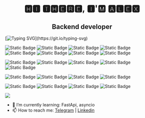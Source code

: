 <h1 align="center">🅷🅸 🆃🅷🅴🆁🅴, 🅸'🅼 🅰🅻🅴🆇</h1>
<h2 align="center">Backend developer</h2>

[![Typing SVG](https://readme-typing-svg.herokuapp.com?color=%2300A550&lines=My+basic+technology+stack:)](https://git.io/typing-svg)

![Static Badge](https://img.shields.io/badge/Python-0000FF)
![Static Badge](https://img.shields.io/badge/Django-228B22)
![Static Badge](https://img.shields.io/badge/Django_REST-framework-red)
![Static Badge](https://img.shields.io/badge/Docker-008080)
![Static Badge](https://img.shields.io/badge/Nginx-006400)
![Static Badge](https://img.shields.io/badge/Git-FF4500)
![Static Badge](https://img.shields.io/badge/Linux-FFDAB9)
![Static Badge](https://img.shields.io/badge/PostgreSQL-4682B4)

![Static Badge](https://img.shields.io/badge/REST_API-6A5ACD)
![Static Badge](https://img.shields.io/badge/Postman-D2691E)
![Static Badge](https://img.shields.io/badge/Logging-696969)
![Static Badge](https://img.shields.io/badge/unittest-800000)
![Static Badge](https://img.shields.io/badge/DBeaver-66CDAA)

![Static Badge](https://img.shields.io/badge/HTML-FF7F50)
![Static Badge](https://img.shields.io/badge/CSS-00CED1)
![Static Badge](https://img.shields.io/badge/Bootstrap-7B68EE)
![Static Badge](https://img.shields.io/badge/Jinja-000000)

![Static Badge](https://img.shields.io/badge/FastAPI-2E8B57)
![Static Badge](https://img.shields.io/badge/asyncio-808000)
![Static Badge](https://img.shields.io/badge/aiohttp-2E8B57)
![Static Badge](https://img.shields.io/badge/pydantic-sqlalchemy-black)


![](https://github-profile-summary-cards.vercel.app/api/cards/profile-details?username=Aleks-Ti&theme=solarized_dark)

- 🌱 I’m currently learning: FastApi, asyncio
- 📫 How to reach me: [Telegram](https://t.me/rombyard) | [Linkedin](https://www.linkedin.com/in/%D0%B0%D0%BB%D0%B5%D0%BA%D1%81%D0%B0%D0%BD%D0%B4%D1%80-%D1%82%D0%BA%D0%B0%D1%87%D0%B5%D0%BD%D0%BA%D0%BE-a6b252286?lipi=urn%3Ali%3Apage%3Ad_flagship3_profile_view_base_contact_details%3B%2FBGZj58%2BSlWxo0mVhJaxlA%3D%3D)

<!--

**Aleks-Ti/Aleks-Ti** is a ✨ _special_ ✨ repository because its `README.md` (this file) appears on your GitHub profile.

- 🔭 I’m currently working on ...
- 🌱 I’m currently learning ...
- 👯 I’m looking to collaborate on ...
- 🤔 I’m looking for help with ...
- 💬 Ask me about ...
- 📫 How to reach me: ...
- 😄 Pronouns: ...
- ⚡ Fun fact: ...
-->

